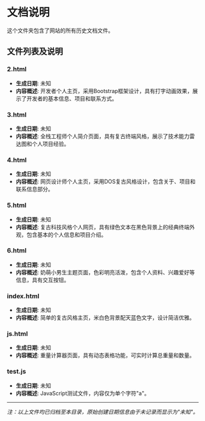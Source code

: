 # 文档说明

这个文件夹包含了网站的所有历史文档文件。

## 文件列表及说明

### 2.html
- **生成日期**: 未知
- **内容概述**: 开发者个人主页，采用Bootstrap框架设计，具有打字动画效果，展示了开发者的基本信息、项目和联系方式。

### 3.html
- **生成日期**: 未知
- **内容概述**: 全栈工程师个人简介页面，具有复古终端风格，展示了技术能力雷达图和个人项目经验。

### 4.html
- **生成日期**: 未知
- **内容概述**: 网页设计师个人主页，采用DOS复古风格设计，包含关于、项目和联系信息部分。

### 5.html
- **生成日期**: 未知
- **内容概述**: 复古科技风格个人网页，具有绿色文本在黑色背景上的经典终端外观，包含基本的个人信息和项目介绍。

### 6.html
- **生成日期**: 未知
- **内容概述**: 奶萌小男生主题页面，色彩明亮活泼，包含个人资料、兴趣爱好等信息，具有交互按钮。

### index.html
- **生成日期**: 未知
- **内容概述**: 简单的复古风格主页，米白色背景配天蓝色文字，设计简洁优雅。

### js.html
- **生成日期**: 未知
- **内容概述**: 重量计算器页面，具有动态表格功能，可实时计算总重量和数量。

### test.js
- **生成日期**: 未知
- **内容概述**: JavaScript测试文件，内容仅为单个字符"a"。

---
*注：以上文件均已归档至本目录，原始创建日期信息由于未记录而显示为"未知"。*